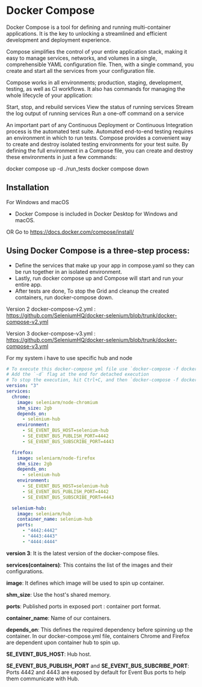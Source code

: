 # Docker Compose

Docker Compose is a tool for defining and running multi-container applications. It is the key to unlocking a streamlined and efficient development and deployment experience.

Compose simplifies the control of your entire application stack, making it easy to manage services, networks, and volumes in a single, comprehensible YAML configuration file. Then, with a single command, you create and start all the services from your configuration file.

Compose works in all environments; production, staging, development, testing, as well as CI workflows. It also has commands for managing the whole lifecycle of your application:

Start, stop, and rebuild services
View the status of running services
Stream the log output of running services
Run a one-off command on a service

An important part of any Continuous Deployment or Continuous Integration process is the automated test suite. Automated end-to-end testing requires an environment in which to run tests. Compose provides a convenient way to create and destroy isolated testing environments for your test suite. By defining the full environment in a Compose file, you can create and destroy these environments in just a few commands:


 docker compose up -d
 ./run_tests
 docker compose down

## Installation
For Windows and macOS
* Docker Compose is included in Docker Desktop for Windows and macOS.

OR Go to https://docs.docker.com/compose/install/

## Using Docker Compose is a three-step process:

* Define the services that make up your app in compose.yaml so they can be run together in an isolated environment.
* Lastly, run docker compose up and Compose will start and run your entire app.
* After tests are done, To stop the Grid and cleanup the created containers, run docker-compose down.

Version 2
docker-compose-v2.yml : https://github.com/SeleniumHQ/docker-selenium/blob/trunk/docker-compose-v2.yml

Version 3
docker-compose-v3.yml : https://github.com/SeleniumHQ/docker-selenium/blob/trunk/docker-compose-v3.yml

For my system i have to use specific hub and node 
```yml
# To execute this docker-compose yml file use `docker-compose -f docker-compose-v3.yml up
# Add the `-d` flag at the end for detached execution
# To stop the execution, hit Ctrl+C, and then `docker-compose -f docker-compose-v3.yml down
version: "3"
services:
  chrome:
    image: seleniarm/node-chromium
    shm_size: 2gb
    depends_on:
      - selenium-hub
    environment:
      - SE_EVENT_BUS_HOST=selenium-hub
      - SE_EVENT_BUS_PUBLISH_PORT=4442
      - SE_EVENT_BUS_SUBSCRIBE_PORT=4443

  firefox:
    image: seleniarm/node-firefox
    shm_size: 2gb
    depends_on:
      - selenium-hub
    environment:
      - SE_EVENT_BUS_HOST=selenium-hub
      - SE_EVENT_BUS_PUBLISH_PORT=4442
      - SE_EVENT_BUS_SUBSCRIBE_PORT=4443

  selenium-hub:
    image: seleniarm/hub
    container_name: selenium-hub
    ports:
      - "4442:4442"
      - "4443:4443"
      - "4444:4444"
```

**version 3**: It is the latest version of the docker-compose files.

**services(containers)**: This contains the list of the images and their configurations.

**image**: It defines which image will be used to spin up container.

**shm_size**: Use the host's shared memory.

**ports**: Published ports in exposed port : container port format.

**container_name**: Name of our containers.

**depends_on**: This defines the required dependency before spinning up the container. In our docker-compose.yml file, containers Chrome and Firefox are dependent upon container hub to spin up.

**SE_EVENT_BUS_HOST**: Hub host.

**SE_EVENT_BUS_PUBLISH_PORT** and **SE_EVENT_BUS_SUBCRIBE_PORT**:  Ports 4442 and 4443 are exposed by default for Event Bus ports to help them communicate with Hub.

